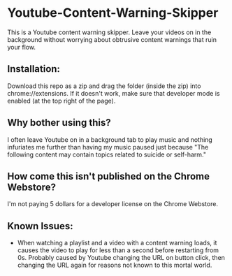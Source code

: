 # Youtube-Content-Warning-Skipper
This is a Youtube content warning skipper. Leave your videos on in the background without worrying about obtrusive content warnings that ruin your flow.
## Installation:
Download this repo as a zip and drag the folder (inside the zip) into chrome://extensions. If it doesn't work, make sure that developer mode is enabled (at the top right of the page).
## Why bother using this?
I often leave Youtube on in a background tab to play music and nothing infuriates me further than having my music paused just because "The following content may contain topics related to suicide or self-harm."
## How come this isn't published on the Chrome Webstore?
I'm not paying 5 dollars for a developer license on the Chrome Webstore.
## Known Issues:
- When watching a playlist and a video with a content warning loads, it causes the video to play for less than a second before restarting from 0s. Probably caused by Youtube changing the URL on button click, then changing the URL again for reasons not known to this mortal world.